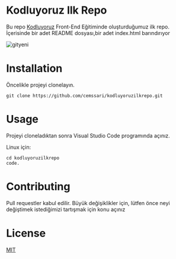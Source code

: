# Kodluyoruz Ilk Repo
Bu repo [Kodluyoruz](https://www.kodluyoruz.org/) Front-End Eğitiminde oluşturduğumuz ilk repo. İçerisinde bir adet README dosyası,bir adet index.html barındırıyor

![gityeni](https://user-images.githubusercontent.com/111693071/186975382-6f43288a-a678-4b6d-8a0a-eff429a0edf0.png)

# Installation

Öncelikle projeyi clonelayın.
```
git clone https://github.com/cemssari/kodluyoruzilkrepo.git
```

# Usage
Projeyi cloneladıktan sonra Visual Studio Code programında açınız.

Linux için:
```
cd kodluyoruzilkrepo
code.
```

# Contributing
Pull requestler kabul edilir. Büyük değişiklikler için, lütfen önce neyi değiştimek istediğimizi tartışmak için konu açınız

# License 
[MIT](https://choosealicense.com/licenses/mit/)
